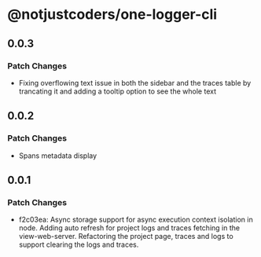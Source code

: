 # @notjustcoders/one-logger-cli

## 0.0.3

### Patch Changes

- Fixing overflowing text issue in both the sidebar and the traces table by trancating it and adding a tooltip option to see the whole text

## 0.0.2

### Patch Changes

- Spans metadata display

## 0.0.1

### Patch Changes

- f2c03ea: Async storage support for async execution context isolation in node.
  Adding auto refresh for project logs and traces fetching in the view-web-server.
  Refactoring the project page, traces and logs to support clearing the logs and traces.
